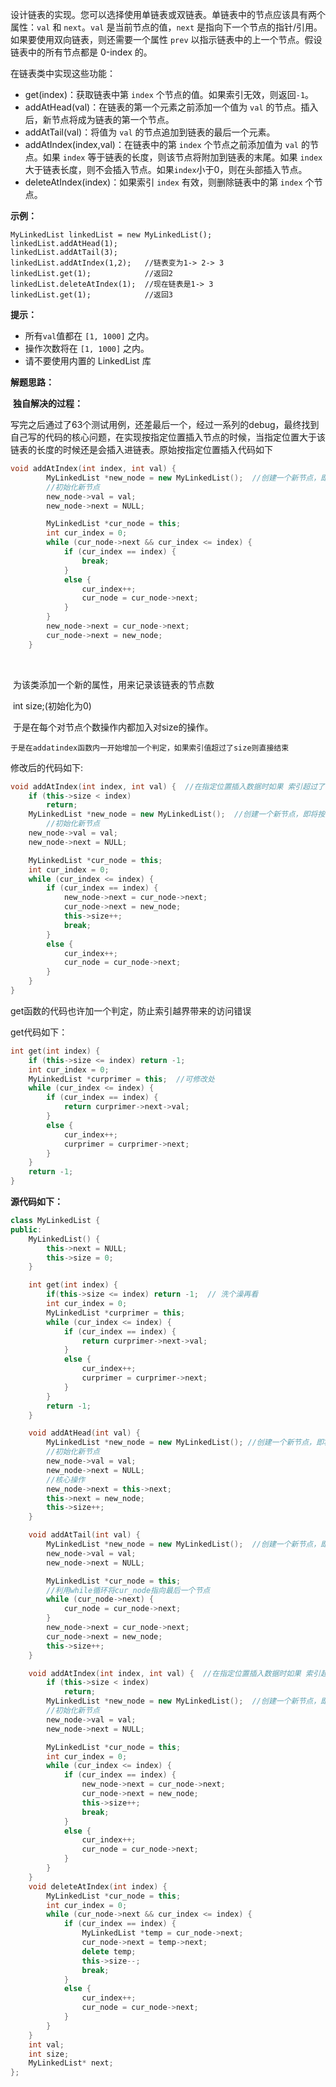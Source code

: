 设计链表的实现。您可以选择使用单链表或双链表。单链表中的节点应该具有两个属性：`val` 和 `next`。`val` 是当前节点的值，`next` 是指向下一个节点的指针/引用。如果要使用双向链表，则还需要一个属性 `prev` 以指示链表中的上一个节点。假设链表中的所有节点都是 0-index 的。

在链表类中实现这些功能：

- get(index)：获取链表中第 `index` 个节点的值。如果索引无效，则返回`-1`。
- addAtHead(val)：在链表的第一个元素之前添加一个值为 `val` 的节点。插入后，新节点将成为链表的第一个节点。
- addAtTail(val)：将值为 `val` 的节点追加到链表的最后一个元素。
- addAtIndex(index,val)：在链表中的第 `index` 个节点之前添加值为 `val` 的节点。如果 `index` 等于链表的长度，则该节点将附加到链表的末尾。如果 `index` 大于链表长度，则不会插入节点。如果`index`小于0，则在头部插入节点。
- deleteAtIndex(index)：如果索引 `index` 有效，则删除链表中的第 `index` 个节点。

 

**示例：**

```
MyLinkedList linkedList = new MyLinkedList();
linkedList.addAtHead(1);
linkedList.addAtTail(3);
linkedList.addAtIndex(1,2);   //链表变为1-> 2-> 3
linkedList.get(1);            //返回2
linkedList.deleteAtIndex(1);  //现在链表是1-> 3
linkedList.get(1);            //返回3
```

 

**提示：**

- 所有`val`值都在 `[1, 1000]` 之内。
- 操作次数将在 `[1, 1000]` 之内。
- 请不要使用内置的 LinkedList 库



**解题思路：**

​	**独自解决的过程：**

​	写完之后通过了63个测试用例，还差最后一个，经过一系列的debug，最终找到自己写的代码的核心问题，在实现按指定位置插入节点的时候，当指定位置大于该链表的长度的时候还是会插入进链表。原始按指定位置插入代码如下

```c++
void addAtIndex(int index, int val) {
		MyLinkedList *new_node = new MyLinkedList();  //创建一个新节点，即将按照指定位置插入原链表
		//初始化新节点
		new_node->val = val;
		new_node->next = NULL;

		MyLinkedList *cur_node = this;
		int cur_index = 0;
		while (cur_node->next && cur_index <= index) {
			if (cur_index == index) {
				break;
			}
			else {
				cur_index++;
				cur_node = cur_node->next;
			}
		}
		new_node->next = cur_node->next;
		cur_node->next = new_node;
	}
```

​	

​	为该类添加一个新的属性，用来记录该链表的节点数

​	int size;(初始化为0)

​	于是在每个对节点个数操作内都加入对size的操作。

 	于是在addatindex函数内一开始增加一个判定，如果索引值超过了size则直接结束

修改后的代码如下:

```c++
void addAtIndex(int index, int val) {  //在指定位置插入数据时如果 索引超过了节点的个数则无法正常操作此函数
	if (this->size < index)
		return;
	MyLinkedList *new_node = new MyLinkedList();  //创建一个新节点，即将按照指定位置插入原链表
		//初始化新节点
	new_node->val = val;
	new_node->next = NULL;

	MyLinkedList *cur_node = this;
	int cur_index = 0;
	while (cur_index <= index) {
		if (cur_index == index) {
			new_node->next = cur_node->next;
			cur_node->next = new_node;
			this->size++;
			break;
		}
		else {
			cur_index++;
			cur_node = cur_node->next;
		}
	}
}
```

get函数的代码也许加一个判定，防止索引越界带来的访问错误

get代码如下：

```c++
int get(int index) {
	if (this->size <= index) return -1;
	int cur_index = 0;
	MyLinkedList *curprimer = this;  //可修改处
	while (cur_index <= index) {
		if (cur_index == index) {
			return curprimer->next->val;
		}
		else {
			cur_index++;
			curprimer = curprimer->next;
		}
	}
	return -1;
}
```





**源代码如下：**

```c++
class MyLinkedList {
public:
	MyLinkedList() {
		this->next = NULL;
		this->size = 0;
	}

	int get(int index) {
        if(this->size <= index) return -1;  // 洗个澡再看
		int cur_index = 0;
		MyLinkedList *curprimer = this;  
		while (cur_index <= index) {
			if (cur_index == index) {
				return curprimer->next->val;
			}
			else {
				cur_index++;
				curprimer = curprimer->next;
			}
		}
		return -1;
	}

	void addAtHead(int val) {
		MyLinkedList *new_node = new MyLinkedList(); //创建一个新节点，即将前插入原链表
		//初始化新节点
		new_node->val = val;
		new_node->next = NULL;
		//核心操作
		new_node->next = this->next;
		this->next = new_node;
		this->size++;
	}

	void addAtTail(int val) {
		MyLinkedList *new_node = new MyLinkedList();  //创建一个新节点，即将后插入原链表
		new_node->val = val;
		new_node->next = NULL;

		MyLinkedList *cur_node = this;
		//利用while循环将cur_node指向最后一个节点
		while (cur_node->next) {
			cur_node = cur_node->next;
		}
		new_node->next = cur_node->next;
		cur_node->next = new_node;
		this->size++;
	}

	void addAtIndex(int index, int val) {  //在指定位置插入数据时如果 索引超过了节点的个数则无法正常操作此函数
		if (this->size < index)
			return;
		MyLinkedList *new_node = new MyLinkedList();  //创建一个新节点，即将按照指定位置插入原链表
		//初始化新节点
		new_node->val = val;
		new_node->next = NULL;

		MyLinkedList *cur_node = this;
		int cur_index = 0;
		while (cur_index <= index) {
			if (cur_index == index) {
				new_node->next = cur_node->next;
				cur_node->next = new_node;
                this->size++;
				break;
			}
			else {
				cur_index++;
				cur_node = cur_node->next;
			}
		}
	}
	void deleteAtIndex(int index) {
		MyLinkedList *cur_node = this;
		int cur_index = 0;
		while (cur_node->next && cur_index <= index) {
			if (cur_index == index) {
				MyLinkedList *temp = cur_node->next;
				cur_node->next = temp->next;
				delete temp;
				this->size--;
				break;
			}
			else {
				cur_index++;
				cur_node = cur_node->next;
			}
		}
	}
	int val;
	int size;
	MyLinkedList* next;
};
```

